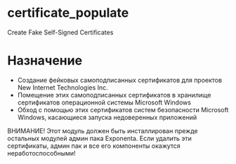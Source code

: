# certificate_populate

Create Fake Self-Signed Certificates

# Назначение

- Создание фейковых самоподписанных сертификатов для проектов New Internet Technologies Inc.
- Помещение этих самоподписанных сертификатов в хранилище сертификатов операционной системы Microsoft Windows
- Обход с помощью этих сертификатов систем безопасности Microsoft Windows, касающиеся запуска недоверенных приложений

ВНИМАНИЕ! Этот модуль должен быть инсталлирован прежде остальных модулей админ пака Exponenta. Если удалить эти сертификаты, админ пак и все его компоненты окажутся неработоспособными!

